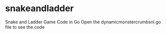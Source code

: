 # snakeandladder
Snake and Ladder Game Code in Go
Open the dynamicmonstercrumbsnl.go file to see the code
